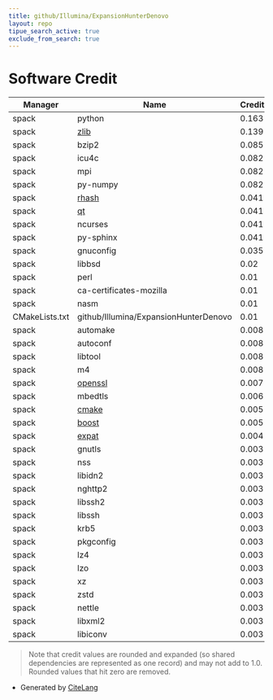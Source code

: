 ```yaml
---
title: github/Illumina/ExpansionHunterDenovo
layout: repo
tipue_search_active: true
exclude_from_search: true
---
```

# Software Credit

|Manager|Name|Credit|
|-------|----|------|
|spack|python|0.163|
|spack|[zlib](https://zlib.net)|0.139|
|spack|bzip2|0.085|
|spack|icu4c|0.082|
|spack|mpi|0.082|
|spack|py-numpy|0.082|
|spack|[rhash](https://sourceforge.net/projects/rhash/)|0.041|
|spack|[qt](https://qt.io)|0.041|
|spack|ncurses|0.041|
|spack|py-sphinx|0.041|
|spack|gnuconfig|0.035|
|spack|libbsd|0.02|
|spack|perl|0.01|
|spack|ca-certificates-mozilla|0.01|
|spack|nasm|0.01|
|CMakeLists.txt|github/Illumina/ExpansionHunterDenovo|0.01|
|spack|automake|0.008|
|spack|autoconf|0.008|
|spack|libtool|0.008|
|spack|m4|0.008|
|spack|[openssl](https://www.openssl.org)|0.007|
|spack|mbedtls|0.006|
|spack|[cmake](https://www.cmake.org)|0.005|
|spack|[boost](https://www.boost.org)|0.005|
|spack|[expat](https://libexpat.github.io/)|0.004|
|spack|gnutls|0.003|
|spack|nss|0.003|
|spack|libidn2|0.003|
|spack|nghttp2|0.003|
|spack|libssh2|0.003|
|spack|libssh|0.003|
|spack|krb5|0.003|
|spack|pkgconfig|0.003|
|spack|lz4|0.003|
|spack|lzo|0.003|
|spack|xz|0.003|
|spack|zstd|0.003|
|spack|nettle|0.003|
|spack|libxml2|0.003|
|spack|libiconv|0.003|


> Note that credit values are rounded and expanded (so shared dependencies are represented as one record) and may not add to 1.0. Rounded values that hit zero are removed.


- Generated by [CiteLang](https://github.com/vsoch/citelang)
